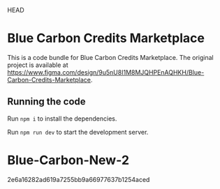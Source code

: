  HEAD

  # Blue Carbon Credits Marketplace

  This is a code bundle for Blue Carbon Credits Marketplace. The original project is available at https://www.figma.com/design/9u5nU8I1M8MJQHPEnAQHKH/Blue-Carbon-Credits-Marketplace.

  ## Running the code

  Run `npm i` to install the dependencies.

  Run `npm run dev` to start the development server.
  
# Blue-Carbon-New-2
 2e6a16282ad619a7255bb9a66977637b1254aced
